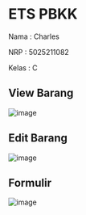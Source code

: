 # ETS PBKK 

Nama : Charles

NRP : 5025211082

Kelas : C

## View Barang

![image](https://github.com/lodaogos/ETS_PBKK/assets/115076652/d44041a4-c057-4e88-8880-aab4fe5a90d7)

## Edit Barang

![image](https://github.com/lodaogos/ETS_PBKK/assets/115076652/50ce3d86-6e3a-43e5-bb35-70d8b9c9dc71)

## Formulir

![image](https://github.com/lodaogos/ETS_PBKK/assets/115076652/f6ed9210-dbe3-4454-be8f-4918be3e4894)

